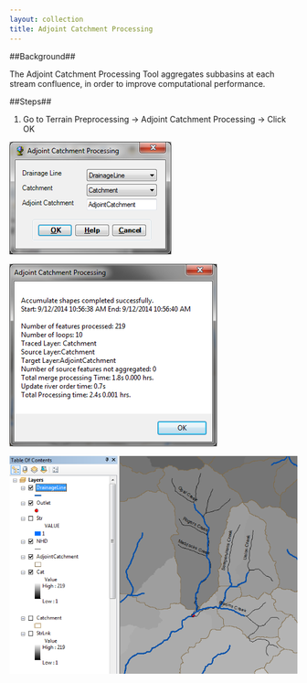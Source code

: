 ```yaml
---
layout: collection
title: Adjoint Catchment Processing
---
```


##Background##

The Adjoint Catchment Processing Tool aggregates subbasins at each stream confluence, in order to improve computational performance. 


##Steps##

1. Go to Terrain Preprocessing &#8594; Adjoint Catchment Processing &#8594; Click OK

<a href="/pictures/AdjointCat1.png"><img src="/pictures/AdjointCat1.png"></a>

<a href="/pictures/AdjointCat2.png"><img src="/pictures/AdjointCat2.png"></a>

<a href="/pictures/AdjointCat3.png"><img src="/pictures/AdjointCat3.png"></a>
